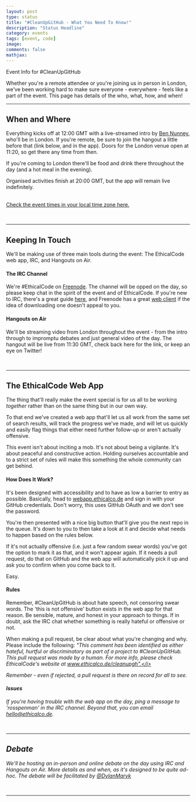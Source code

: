 ```yaml
---
layout: post
type: status
title: "#CleanUpGitHub - What You Need To Know!"
description: "Status Headline"
category: events
tags: [event, code]
image: 
comments: false
mathjax: 
---
```

Event Info for #CleanUpGitHub

Whether you're a remote attendee or you're joining us in person in London, we've been working hard to make sure everyone - everywhere - feels like a part of the event. This page has details of the who, what, how, and when!

----

## When and Where
Everything kicks off at 12:00 GMT with a live-streamed intro by [Ben Nunney](http://www.twitter.com/BenNunney), who'll be in London. If you're remote, be sure to join the hangout a little before that (link below, and in the app). Doors for the London venue open at 11:20, so get there any time from then.

If you're coming to London there'll be food and drink there throughout the day (and a hot meal in the evening).

Organised activities finish at 20:00 GMT, but the app will remain live indefinitely.<br /><br />

[Check the event times in your local time zone here.](http://www.timeanddate.com/worldclock/fixedtime.html?msg=%23CleanUpGitHub&iso=20140322T12&p1=136&ah=8)

<br />

----

## Keeping In Touch

We'll be making use of three main tools during the event: The EthicalCode web app, IRC, and Hangouts on Air.

#### The IRC Channel

We're #EthicalCode on [Freenode](http://freenode.net). The channel will be opped on the day, so please keep chat in the spirit of the event and of EthicalCode. If you're new to IRC, there's a great guide [here](http://www.irchelp.org/irchelp/irctutorial.html), and Freenode has a great [web client](http://webchat.freenode.net) if the idea of downloading one doesn't appeal to you.

#### Hangouts on Air

We'll be streaming video from London throughout the event - from the intro through to impromptu debates and just general video of the day. The hangout will be live from 11:30 GMT, check back here for the link, or keep an eye on Twitter!

<br />

----

## The EthicalCode Web App

The thing that'll really make the event special is for us all to be working <i>together</i> rather than on the same thing but in our own way.

To that end we've created a web app that'll let us all work from the same set of search results, will track the progress we've made, and will let us quickly and easily flag things that either need further follow-up or aren't actually offensive.

This event isn't about inciting a mob. It's not about being a vigilante. It's about peaceful and constructive action. Holding ourselves accountable and to a strict set of rules will make this something the whole community can get behind.

#### How Does It Work?

It's been designed with accessibility and to have as low a barrier to entry as possible. Basically, head to [webapp.ethicalco.de](http://webapp.ethicalco.de) and sign in with your GitHub credentials. Don't worry, this uses GitHub OAuth and we don't see the password.

You're then presented with a nice big button that'll give you the next repo in the queue. It's down to you to then take a look at it and decide what needs to happen based on the rules below.

If it's not actually offensive (i.e. just a few random swear words) you've got the option to mark it as that, and it won't appear again. If it needs a pull request, do that on GitHub and the web app will automatically pick it up and ask you to confirm when you come back to it.

Easy.

#### Rules

Remember, #CleanUpGitHub is about hate speech, not censoring swear words. The 'this is not offensive' button exists in the web app for that reason. Be sensible, mature, and honest in your approach to things. If in doubt, ask the IRC chat whether something is really hateful or offensive or not.

When making a pull request, be clear about what you're changing and why. Please include the following: <i>"This comment has been identified as either hateful, hurtful or discriminatory as part of a project to #CleanUpGitHub. This pull request was made by a human. For more info, please check EthicalCode's website at www.ethicalco.de/cleanupgh".</i>

Remember - even if rejected, a pull request is there on record for all to see.

#### Issues

If you're having trouble with the web app on the day, ping a message to 'rosspenman' in the IRC channel. Beyond that, you can email [hello@ethicalco.de](mailto:hello@ethicalco.de). 

<br />

----

## Debate

We'll be hosting an in-person and online debate on the day using IRC and Hangouts on Air. More details as and when, as it's designed to be quite ad-hoc. The debate will be facilitated by [@DylanMaryk](http://www.twitter.com/DylanMaryk)

<br />

----